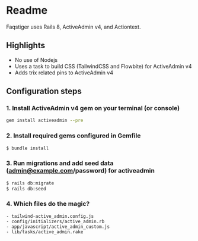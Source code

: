 # Readme

Faqstiger uses Rails 8, ActiveAdmin v4, and Actiontext.

## Highlights

- No use of Nodejs
- Uses a task to build CSS (TailwindCSS and Flowbite) for ActiveAdmin v4
- Adds trix related pins to ActiveAdmin v4

## Configuration steps

### 1. Install ActiveAdmin v4 gem on your terminal (or console)
```bash
gem install activeadmin --pre
```

### 2. Install required gems configured in Gemfile
```bash
$ bundle install
```

### 3. Run migrations and add seed data (admin@example.com/password) for activeadmin
```bash
$ rails db:migrate
$ rails db:seed
```

### 4. Which files do the magic?

```
- tailwind-active_admin.config.js
- config/initializers/active_admin.rb
- app/javascript/active_admin_custom.js
- lib/tasks/active_admin.rake
```
